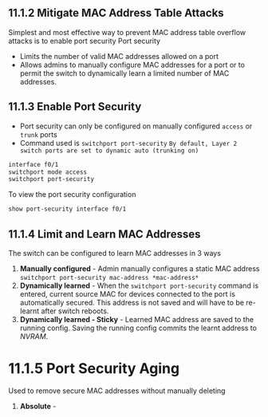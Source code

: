 ## 11.1.2 Mitigate MAC Address Table Attacks
Simplest and most effective way to prevent MAC address table overflow attacks is to enable port security
Port security
- Limits the number of valid MAC addresses allowed on a port
- Allows admins to manually configure MAC addresses for a port or to permit the switch to dynamically learn a limited number of MAC addresses.

## 11.1.3 Enable Port Security
- Port security can only be configured on manually configured `access` or `trunk` ports 
- Command used is `switchport port-security`
`By default, Layer 2 switch ports are set to dynamic auto (trunking on)`

```Bash
interface f0/1
switchport mode access
switchport port-security
```

To view the port security configuration
```Bash
show port-security interface f0/1
```
## 11.1.4 Limit and Learn MAC Addresses
The switch can be configured to learn MAC addresses in 3 ways
1. **Manually configured** - Admin manually configures a static MAC address
`switchport port-security mac-address *mac-address*`
2. **Dynamically learned** - When the `switchport port-security` command is entered, current source MAC for devices connected to the port is automatically secured. This address is not saved and will have to be re-learnt after switch reboots.
3. **Dynamically learned - Sticky** - Learned MAC address are saved to the running config. Saving the running config commits the learnt address to *NVRAM*. 

# 11.1.5 Port Security Aging
Used to remove secure MAC addresses without manually deleting
1. **Absolute** - 